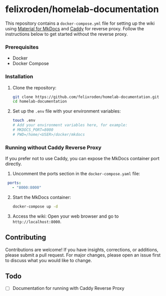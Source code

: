 # felixroden/homelab-documentation

This repository contains a `docker-compose.yml` file for setting up the wiki using [Material for MkDocs](https://github.com/squidfunk/mkdocs-material) and [Caddy](https://github.com/caddyserver/caddy) for reverse proxy. Follow the instructions below to get started without the reverse proxy.

### Prerequisites
- Docker
- Docker Compose

### Installation

1. Clone the repository:
   ```sh
   git clone https://github.com/felixroden/homelab-documentation.git
   cd homelab-documentation
   ```

2. Set up the `.env` file with your environment variables:
   ```sh
   touch .env
   # Add your environment variables here, for example:
   # MKDOCS_PORT=8000
   # PWD=/home/<USER>/docker/mkdocs
   ```
### Running without Caddy Reverse Proxy

If you prefer not to use Caddy, you can expose the MkDocs container port directly.

1. Uncomment the ports section in the `docker-compose.yaml` file:
  ```yaml
   ports:
     - "8000:8000"
   ```

2. Start the MkDocs container:
   ```sh
   docker-compose up -d
   ```

3. Access the wiki:
   Open your web browser and go to `http://localhost:8000`.

## Contributing

Contributions are welcome! If you have insights, corrections, or additions, please submit a pull request. For major changes, please open an issue first to discuss what you would like to change.

## Todo
- [ ]  Documentation for running with Caddy Reverse Proxy
